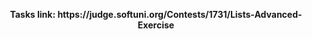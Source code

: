 <p align="center">
  <b>Tasks link: https://judge.softuni.org/Contests/1731/Lists-Advanced-Exercise</b><br>
</p>
